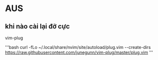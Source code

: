 # AUS
## khi nào cài lại đỡ cực

vim-plug

'''bash
curl -fLo ~/.local/share/nvim/site/autoload/plug.vim --create-dirs \
    https://raw.githubusercontent.com/junegunn/vim-plug/master/plug.vim
'''

